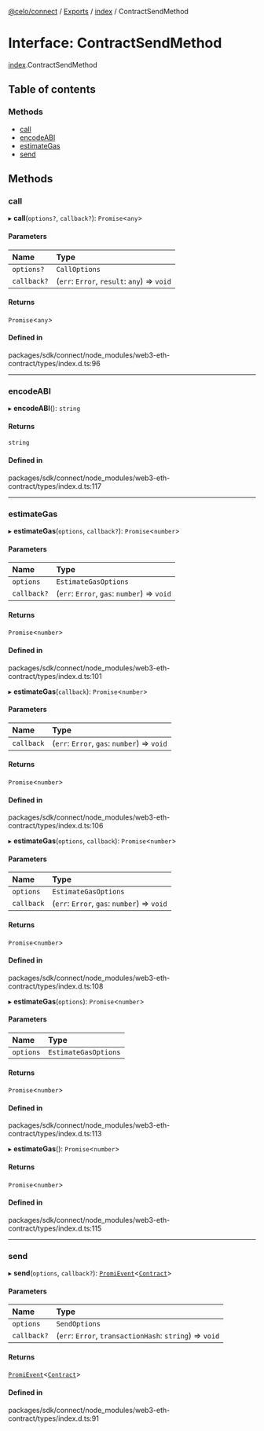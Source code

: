 [@celo/connect](../README.md) / [Exports](../modules.md) / [index](../modules/index.md) / ContractSendMethod

# Interface: ContractSendMethod

[index](../modules/index.md).ContractSendMethod

## Table of contents

### Methods

- [call](index.ContractSendMethod.md#call)
- [encodeABI](index.ContractSendMethod.md#encodeabi)
- [estimateGas](index.ContractSendMethod.md#estimategas)
- [send](index.ContractSendMethod.md#send)

## Methods

### call

▸ **call**(`options?`, `callback?`): `Promise`\<`any`\>

#### Parameters

| Name | Type |
| :------ | :------ |
| `options?` | `CallOptions` |
| `callback?` | (`err`: `Error`, `result`: `any`) => `void` |

#### Returns

`Promise`\<`any`\>

#### Defined in

packages/sdk/connect/node_modules/web3-eth-contract/types/index.d.ts:96

___

### encodeABI

▸ **encodeABI**(): `string`

#### Returns

`string`

#### Defined in

packages/sdk/connect/node_modules/web3-eth-contract/types/index.d.ts:117

___

### estimateGas

▸ **estimateGas**(`options`, `callback?`): `Promise`\<`number`\>

#### Parameters

| Name | Type |
| :------ | :------ |
| `options` | `EstimateGasOptions` |
| `callback?` | (`err`: `Error`, `gas`: `number`) => `void` |

#### Returns

`Promise`\<`number`\>

#### Defined in

packages/sdk/connect/node_modules/web3-eth-contract/types/index.d.ts:101

▸ **estimateGas**(`callback`): `Promise`\<`number`\>

#### Parameters

| Name | Type |
| :------ | :------ |
| `callback` | (`err`: `Error`, `gas`: `number`) => `void` |

#### Returns

`Promise`\<`number`\>

#### Defined in

packages/sdk/connect/node_modules/web3-eth-contract/types/index.d.ts:106

▸ **estimateGas**(`options`, `callback`): `Promise`\<`number`\>

#### Parameters

| Name | Type |
| :------ | :------ |
| `options` | `EstimateGasOptions` |
| `callback` | (`err`: `Error`, `gas`: `number`) => `void` |

#### Returns

`Promise`\<`number`\>

#### Defined in

packages/sdk/connect/node_modules/web3-eth-contract/types/index.d.ts:108

▸ **estimateGas**(`options`): `Promise`\<`number`\>

#### Parameters

| Name | Type |
| :------ | :------ |
| `options` | `EstimateGasOptions` |

#### Returns

`Promise`\<`number`\>

#### Defined in

packages/sdk/connect/node_modules/web3-eth-contract/types/index.d.ts:113

▸ **estimateGas**(): `Promise`\<`number`\>

#### Returns

`Promise`\<`number`\>

#### Defined in

packages/sdk/connect/node_modules/web3-eth-contract/types/index.d.ts:115

___

### send

▸ **send**(`options`, `callback?`): [`PromiEvent`](index.PromiEvent.md)\<[`Contract`](../classes/index.Contract.md)\>

#### Parameters

| Name | Type |
| :------ | :------ |
| `options` | `SendOptions` |
| `callback?` | (`err`: `Error`, `transactionHash`: `string`) => `void` |

#### Returns

[`PromiEvent`](index.PromiEvent.md)\<[`Contract`](../classes/index.Contract.md)\>

#### Defined in

packages/sdk/connect/node_modules/web3-eth-contract/types/index.d.ts:91
